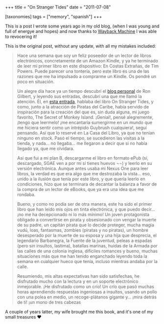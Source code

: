+++
title = "On Stranger Tides"
date = "2011-07-08"

[taxonomies]
tags = ["memory", "spanish"]
+++

This is a post I wrote some years ago in my old blog, (when I was young and full of 
energye and hopes) and now thanks to [Wayback Machine](https://web.archive.org/) I was 
able to revocering it!

This is the original post, without any update, with all my mistakes included:


> Hace una semana que soy un feliz poseedor de un lector de libros electrónicos, 
> concretamente de un Amazon Kindle, y ya he terminado de leer mi primer libro en este 
> dispositivo: En Costas Extrañas, de Tim Powers. Puede parecer una tontería, pero este 
> libro es una de las razones que me ha impulsado a comprarme un Kindle. Os pondré un 
> poco en situación.
> 
> Un alegre día hace ya un tiempo descubrí el [blog personal](https://grumpygamer.com/) 
> de Ron Gilbert, y leyendo sus entradas, descubrí una que me llamó la atención. Él, en 
> [esta entrada](https://grumpygamer.com/on_stranger_tides/), hablaba del 
> libro On Stranger Tides, y como, junto a la atracción de Piratas del Caribe, había 
> servido de inspiración para la creación del que es, sin duda alguna, mi juego favorito, 
> The Secret of Monkey Island. ¡Genial!, pensé alegremente, ¡tengo que leermelo! ¡me 
> encantaría sumergirme en un mundo que me hiciera sentir como un intrépido Guybrush 
> cualquiera!, seguí pensando. Así que lo reservé en La Casa del Libro, ya que no tenían 
> ninguno en stock. Pasó el tiempo, se sucedieron las visitas a la tienda, y nada… no 
> llegaba… me llegaron a decir que si no había llegado ya, que me olvidara.
> 
> Así que fui a mi plan B, descargarme el libro en formato ePub (sí, descargado, SGAE 
> ven a por mi si tienes huevos ¬¬) y leerlo en su versión electrónica. Aunque antes 
> usaba mi Nexus One para leer libros, la verdad es que era algo que me destrozaba la 
> vista… eso, unido a la ilusión que tenía por este libro, y que quería leerlo en 
> condiciones, hizo que se terminara de decantar la balanza a favor de la compra de un 
> lector de eBooks, que ya era una idea que me rondaba.
> 
> Bueno, y como no podía ser de otra manera, este ha sido el primer libro que han leído 
> mis ojos en tinta electrónica, y que puedo decir… ¡no me ha decepcionado ni lo más 
> mínimo! Un joven protagonista obligado a convertirse en pirata y obsesionado con 
> vengar la muerte de su padre, un capitán pirata que lo decide proteger, mucha magia 
> vudú, loas, fantasmas, zombies (piratas y no piratas), un hombre desesperado por la 
> muerte de su esposa y una hija que desprecia, el legendario Barbanegra, la Fuente de 
> la juventud, peleas a espadas (pero sin insultos, lastima), batallas marinas, huidas 
> de la Armada por las calles de una colonia inglesa, difíciles romances y bueno, muchas 
> situaciones más que me han tenido enganchado leyendo toda la semana en cualquier hueco 
> que tenía, incluso mientras andaba por la calle.
> 
> Resumiendo, mis altas expectativas han sido satisfechas, he disfrutado mucho con la 
> lectura y en un soporte electrónico inmejorable. ¡He disfrutado como un crío! Un crío 
> que pasó muchas horas aprendiendo respuestas ingeniosas a insultos, usando un pollo 
> con una polea en medio, un recoge-plátanos gigante y… ¡mira detrás de ti! ¡un mono de 
> tres cabezas


A couple of years latter, my wife brought me this book, and it's one of my small 
treasures ❤️

